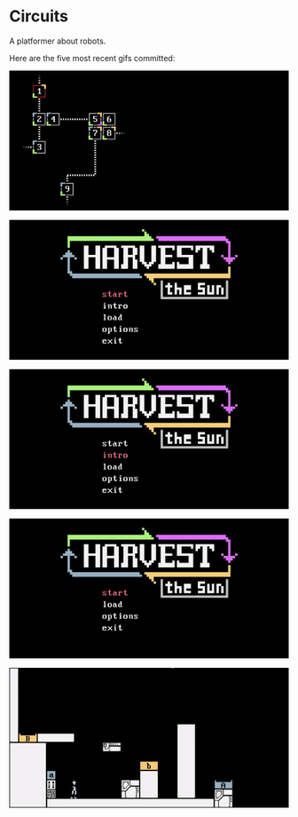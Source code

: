 # Circuits
A platformer about robots.

Here are the five most recent gifs committed:

![041-overworld-select.gif](gifs/041-overworld-select.gif?raw=true "041-overworld-select")

![040-overworld-grid.gif](gifs/040-overworld-grid.gif?raw=true "040-overworld-grid")

![039-intro-images.gif](gifs/039-intro-images.gif?raw=true "039-intro-images")

![038-main-menu.gif](gifs/038-main-menu.gif?raw=true "038-main-menu")

![037-start-and-end-blocks.gif](gifs/037-start-and-end-blocks.gif?raw=true "037-start-and-end-blocks")
